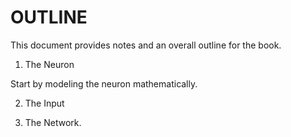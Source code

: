 # OUTLINE

This document provides notes and an overall outline for the book.


1. The Neuron

Start by modeling the neuron mathematically.

2. The Input

3. The Network. 

